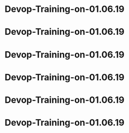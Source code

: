 # Devop-Training-on-01.06.19
# Devop-Training-on-01.06.19
# Devop-Training-on-01.06.19
# Devop-Training-on-01.06.19
# Devop-Training-on-01.06.19
# Devop-Training-on-01.06.19
